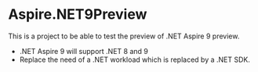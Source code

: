 # Aspire.NET9Preview

This is a project to be able to test the preview of .NET Aspire 9 preview.
* .NET Aspire 9 will support .NET 8 and 9 
* Replace the need of a .NET workload which is replaced by a .NET SDK.

